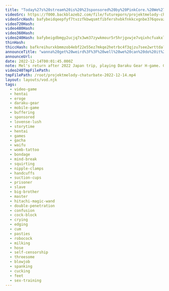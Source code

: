 ```yaml
---
title: "Today%27s%20stream%20is%20%23sponsored%20by%20PinkCore.%20We%27re%20playing%20Daraku%20Gears%21%21%21%20---%20%23hentai%20%23gacha%20%23games%20%23mobile%20%23waifus"
videoSrc: https://f000.backblazeb2.com/file/futureporn/projektmelody-chaturbate-2022-12-14.mp4
videoSrcHash: bafybeidqeepfyf7tvzzfkbwqsmtfibfershvbkfnkkcxgnbe376qovazcy?filename=projektmelody-chaturbate-20221214T000145Z-source.mp4
video720Hash: 
video480Hash: 
video360Hash: 
video240Hash: bafybeigdbmgy2ucjq7x3wm37zywkmour5r5hrjgvwje7vqixhcfuakxlrq?filename=projektmelody-chaturbate-20221214T000145Z-240p.mp4
thinHash: 
thiccHash: bafkreihurxkbmmzob4ebf22e55ez7mkqe2hetrbc4f3qjzu7see2wrttda?filename=20221214T000145Z-thicc.jpg
announceTitle: "wanna%20get%20weird%3F%3F%20well%20we%20can%20do%20it%20here"
announceUrl: 
date: 2022-12-14T00:01:45.000Z
note: Mel's return after 2022 Japan trip, playing Daraku Gear H-game. Gratuitus buffering at start. CB auto-kick mid-stream.
video240TmpFilePath: 
tmpFilePath: /root/projektmelody-chaturbate-2022-12-14.mp4
layout: layouts/vod.njk
tags:
  - video-game
  - hentai
  - eroge
  - daraku-gear
  - mobile-game
  - buffering
  - sponsored
  - lovense-lush
  - storytime
  - hentai
  - games
  - gacha
  - waifu
  - womb-tattoo
  - bondage
  - mind-break
  - squirting
  - nipple-clamps
  - handcuffs
  - suction-cups
  - prisoner
  - slave
  - big-brother
  - master
  - hitachi-magic-wand
  - double-penetration
  - confusion
  - cock-block
  - crying
  - edging
  - cum
  - pasties
  - robocock
  - milking
  - hose
  - self-censorship
  - threesome
  - blowjob
  - spanking
  - cucking
  - feet
  - sex-training
---
```

